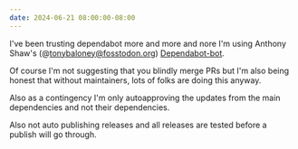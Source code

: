 ```yaml
---
date: 2024-06-21 08:00:00-08:00
---
```


I've been trusting dependabot more and more and nore I'm using Anthony Shaw's (@tonybaloney@fosstodon.org) [Dependabot-bot](https://github.com/tonybaloney/dependabot-bot).

Of course I'm not suggesting that you blindly merge PRs but I'm also being honest that without maintainers, lots of folks are doing this anyway.

Also as a contingency I'm only autoapproving the updates from the main dependencies and not their dependencies.

Also not auto publishing releases and all releases are tested before a publish will go through.
